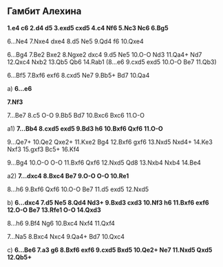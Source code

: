 ## Гамбит Алехина

**1.e4 c6 2.d4 d5 3.exd5 cxd5 4.c4 Nf6 5.Nc3 Nc6 6.Bg5**

6...Ne4 7.Nxe4 dxe4 8.d5 Ne5 9.Qd4 f6 10.Qxe4

6...Bg4 7.Be2 Bxe2 8.Ngxe2 dxc4 9.d5 Ne5 10.O-O Nd3 11.Qa4+ Nd7 12.Qxc4 Nxb2 13.Qb5 Qb6 14.Rab1 (8...e6 9.cxd5 exd5 10.O-O Be7 11.Qb3)

6...Bf5 7.Bxf6 exf6 8.cxd5 Ne7 9.Bb5+ Bd7 10.Qa4

a) **6...e6**

**7.Nf3**

7...Be7 8.c5 O-O 9.Bb5 Bd7 10.Bxc6 Bxc6 11.O-O

a1) **7...Bb4 8.cxd5 exd5 9.Bd3 h6 10.Bxf6 Qxf6 11.O-O**

9...Qe7+ 10.Qe2 Qxe2+ 11.Kxe2 Bg4 12.Bxf6 gxf6 13.Nxd5 Nxd4+ 14.Ke3 Nxf3 15.gxf3 Bc5+ 16.Kf4

9...Bg4 10.O-O O-O 11.Bxf6 Qxf6 12.Nxd5 Qd8 13.Nxb4 Nxb4 14.Be4

a2) **7...dxc4  8.Bxc4 Be7 9.O-O O-O 10.Re1**

8...h6 9.Bxf6 Qxf6 10.O-O Be7 11.d5 exd5 12.Nxd5

b) **6...dxc4 7.d5 Ne5 8.Qd4 Nd3+ 9.Bxd3 cxd3 10.Nf3 h6 11.Bxf6 exf6 12.O-O Be7 13.Rfe1 O-O 14.Qxd3**

8...h6 9.Bf4 Ng6 10.Bxc4 Nxf4 11.Qxf4

7...Na5 8.Bxc4 Nxc4 9.Qa4+ Bd7 10.Qxc4

c) **6...Be6 7.a3 g6 8.Bxf6 exf6 9.cxd5 Bxd5 10.Qe2+ Ne7 11.Nxd5 Qxd5 12.Qb5+**